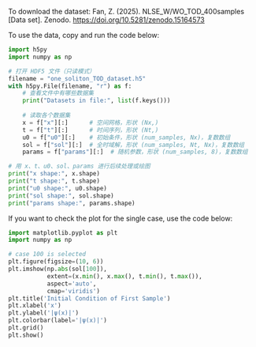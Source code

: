 To download the dataset: Fan, Z. (2025). NLSE_W/WO_TOD_400samples [Data set]. Zenodo. https://doi.org/10.5281/zenodo.15164573


To use the data, copy and run the code below:

```python
import h5py
import numpy as np

# 打开 HDF5 文件（只读模式）
filename = "one_soliton_TOD_dataset.h5"
with h5py.File(filename, "r") as f:
    # 查看文件中有哪些数据集
    print("Datasets in file:", list(f.keys()))
    
    # 读取各个数据集
    x = f["x"][:]      # 空间网格，形状 (Nx,)
    t = f["t"][:]      # 时间序列，形状 (Nt,)
    u0 = f["u0"][:]    # 初始条件，形状 (num_samples, Nx)，复数数组
    sol = f["sol"][:]  # 全时域解，形状 (num_samples, Nt, Nx)，复数数组
    params = f["params"][:]  # 随机参数，形状 (num_samples, 8)，复数数组

# 用 x、t、u0、sol、params 进行后续处理或绘图
print("x shape:", x.shape)
print("t shape:", t.shape)
print("u0 shape:", u0.shape)
print("sol shape:", sol.shape)
print("params shape:", params.shape)
```

If you want to check the plot for the single case, use the code below:

```python
import matplotlib.pyplot as plt
import numpy as np

# case 100 is selected
plt.figure(figsize=(10, 6))
plt.imshow(np.abs(sol[100]), 
           extent=(x.min(), x.max(), t.min(), t.max()),
           aspect='auto', 
           cmap='viridis')
plt.title('Initial Condition of First Sample')
plt.xlabel('x')
plt.ylabel('|ψ(x)|')
plt.colorbar(label='|ψ(x)|')
plt.grid()
plt.show()
```
